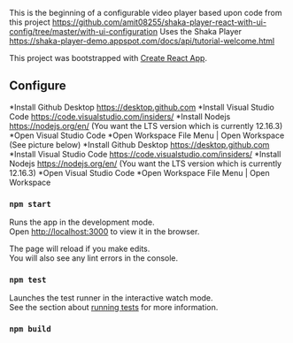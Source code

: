 This is the beginning of a configurable video player based upon 
code from this project https://github.com/amit08255/shaka-player-react-with-ui-config/tree/master/with-ui-configuration
Uses the Shaka Player
https://shaka-player-demo.appspot.com/docs/api/tutorial-welcome.html

This project was bootstrapped with [Create React App](https://github.com/facebook/create-react-app).

## Configure

*Install Github Desktop https://desktop.github.com
*Install Visual Studio Code https://code.visualstudio.com/insiders/
*Install Nodejs https://nodejs.org/en/ (You want the LTS version which is currently 12.16.3)
*Open Visual Studio Code
*Open Workspace File Menu | Open Workspace (See picture below)
*Install Github Desktop https://desktop.github.com
*Install Visual Studio Code https://code.visualstudio.com/insiders/
*Install Nodejs https://nodejs.org/en/ (You want the LTS version which is currently 12.16.3)
*Open Visual Studio Code
*Open Workspace File Menu | Open Workspace

### `npm start`

Runs the app in the development mode.<br />
Open [http://localhost:3000](http://localhost:3000) to view it in the browser.

The page will reload if you make edits.<br />
You will also see any lint errors in the console.

### `npm test`

Launches the test runner in the interactive watch mode.<br />
See the section about [running tests](https://facebook.github.io/create-react-app/docs/running-tests) for more information.

### `npm build`

